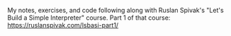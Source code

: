 My notes, exercises, and code following along with Ruslan Spivak's "Let's Build a Simple Interpreter" course.
Part 1 of that course: https://ruslanspivak.com/lsbasi-part1/
